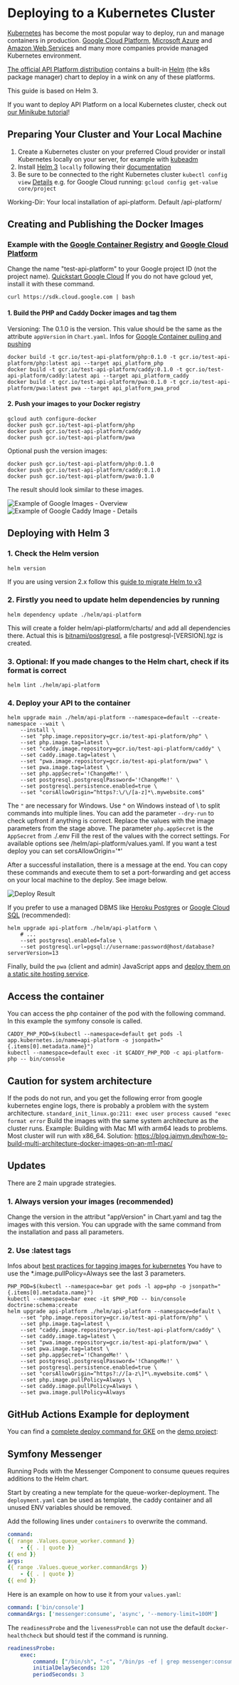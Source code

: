 # Deploying to a Kubernetes Cluster

[Kubernetes](https://kubernetes.io/) has become the most popular way to deploy, run and manage containers in production.
[Google Cloud Platform](https://cloud.google.com/kubernetes-engine/), [Microsoft Azure](https://azure.microsoft.com/en-us/services/container-service/kubernetes/)
and [Amazon Web Services](https://aws.amazon.com/eks/) and many more companies provide managed Kubernetes environment.

[The official API Platform distribution](../distribution/index.md) contains a built-in [Helm](https://helm.sh/) (the k8s
package manager) chart to deploy in a wink on any of these platforms.

This guide is based on Helm 3.

If you want to deploy API Platform on a local Kubernetes cluster, check out [our Minikube tutorial](minikube.md)!

## Preparing Your Cluster and Your Local Machine

1. Create a Kubernetes cluster on your preferred Cloud provider or install Kubernetes locally on your server, for example with [kubeadm](https://kubernetes.io/docs/setup/production-environment/tools/kubeadm/install-kubeadm/)
2. Install [Helm 3](https://helm.sh/) `locally` following their [documentation](https://helm.sh/docs/intro/install/)
3. Be sure to be connected to the right Kubernetes cluster
   `kubectl config view` [Details](https://kubernetes.io/docs/concepts/configuration/organize-cluster-access-kubeconfig/)
   e.g. for Google Cloud running: `gcloud config get-value core/project`

Working-Dir: Your local installation of api-platform. Default /api-platform/

## Creating and Publishing the Docker Images

### Example with the [Google Container Registry](https://cloud.google.com/container-registry/) and [Google Cloud Platform](https://cloud.google.com/kubernetes-engine/)

Change the name "test-api-platform" to your Google project ID (not the project name).
[Quickstart Google Cloud](https://cloud.google.com/sdk/docs/quickstart?hl=de)
If you do not have gcloud yet, install it with these command.

```console
curl https://sdk.cloud.google.com | bash
```

#### 1. Build the PHP and Caddy Docker images and tag them

Versioning: The 0.1.0 is the version. This value should be the same as the attribute `appVersion` in `Chart.yaml`.
Infos for [Google Container pulling and pushing](https://cloud.google.com/container-registry/docs/pushing-and-pulling)

```console
docker build -t gcr.io/test-api-platform/php:0.1.0 -t gcr.io/test-api-platform/php:latest api --target api_platform_php
docker build -t gcr.io/test-api-platform/caddy:0.1.0 -t gcr.io/test-api-platform/caddy:latest api --target api_platform_caddy
docker build -t gcr.io/test-api-platform/pwa:0.1.0 -t gcr.io/test-api-platform/pwa:latest pwa --target api_platform_pwa_prod
```

#### 2. Push your images to your Docker registry

```console
gcloud auth configure-docker
docker push gcr.io/test-api-platform/php
docker push gcr.io/test-api-platform/caddy
docker push gcr.io/test-api-platform/pwa
```

Optional push the version images:

```console
docker push gcr.io/test-api-platform/php:0.1.0 
docker push gcr.io/test-api-platform/caddy:0.1.0 
docker push gcr.io/test-api-platform/pwa:0.1.0 
```

The result should look similar to these images.

![Example of Google Images - Overview](images/google-image-overview.png)
![Example of Google Caddy Image - Details](images/google-image-caddy-details.png)

## Deploying with Helm 3

### 1. Check the Helm version

```console
helm version
```

If you are using version 2.x follow this [guide to migrate Helm to v3](https://helm.sh/docs/topics/v2_v3_migration/#helm)

### 2. Firstly you need to update helm dependencies by running

```console
helm dependency update ./helm/api-platform
```

This will create a folder helm/api-platform/charts/ and add all dependencies there.
Actual this is [bitnami/postgresql](https://bitnami.com/stack/postgresql/helm), a file postgresql-[VERSION].tgz is created.

### 3. Optional: If you made changes to the Helm chart, check if its format is correct

```console
helm lint ./helm/api-platform
```

### 4. Deploy your API to the container

```console
helm upgrade main ./helm/api-platform --namespace=default --create-namespace --wait \
    --install \
    --set "php.image.repository=gcr.io/test-api-platform/php" \
    --set php.image.tag=latest \
    --set "caddy.image.repository=gcr.io/test-api-platform/caddy" \
    --set caddy.image.tag=latest \
    --set "pwa.image.repository=gcr.io/test-api-platform/pwa" \
    --set pwa.image.tag=latest \
    --set php.appSecret='!ChangeMe!' \
    --set postgresql.postgresqlPassword='!ChangeMe!' \
    --set postgresql.persistence.enabled=true \
    --set "corsAllowOrigin=^https?:\/\/[a-z]*\.mywebsite.com$"
```

The `"` are necessary for Windows. Use ^ on Windows instead of \ to split commands into multiple lines.
You can add the parameter `--dry-run` to check upfront if anything is correct.
Replace the values with the image parameters from the stage above.
The parameter `php.appSecret` is the `AppSecret` from ./.env
Fill the rest of the values with the correct settings.
For available options see /helm/api-platform/values.yaml.
If you want a test deploy you can set corsAllowOrigin='*'

After a successful installation, there is a message at the end.
You can copy these commands and execute them to set a port-forwarding and
get access on your local machine to the deploy. See image below.

![Deploy Result](images/deploy-result.png)

If you prefer to use a managed DBMS like [Heroku Postgres](https://www.heroku.com/postgres) or
[Google Cloud SQL](https://cloud.google.com/sql/docs/postgres/) (recommended):

```console
helm upgrade api-platform ./helm/api-platform \
    # ...
    --set postgresql.enabled=false \
    --set postgresql.url=pgsql://username:password@host/database?serverVersion=13
```

Finally, build the `pwa` (client and admin) JavaScript apps and [deploy them on a static
site hosting service](https://create-react-app.dev/docs/deployment/).

## Access the container

You can access the php container of the pod with the following command.
In this example the symfony console is called.

```console
CADDY_PHP_POD=$(kubectl --namespace=default get pods -l app.kubernetes.io/name=api-platform -o jsonpath="{.items[0].metadata.name}")
kubectl --namespace=default exec -it $CADDY_PHP_POD -c api-platform-php -- bin/console
```

## Caution for system architecture

If the pods do not run, and you get the following error from google kubernetes engine logs,
there is probably a problem with the system architecture.
`standard_init_linux.go:211: exec user process caused "exec format error`
Build the images with the same system architecture as the cluster runs.
Example: Building with Mac M1 with arm64 leads to problems. Most cluster will run with x86_64.
Solution: <https://blog.jaimyn.dev/how-to-build-multi-architecture-docker-images-on-an-m1-mac/>

## Updates

There are 2 main upgrade strategies.

### 1. Always version your images (recommended)

Change the version in the attribut "appVersion" in Chart.yaml and tag the images with this version.
You can upgrade with the same command from the installation and pass all parameters.

### 2. Use :latest tags

Infos about [best practices for tagging images for kubernetes](https://kubernetes.io/docs/concepts/containers/images/)
You have to use the *.image.pullPolicy=Always see the last 3 parameters.

```console
PHP_POD=$(kubectl --namespace=bar get pods -l app=php -o jsonpath="{.items[0].metadata.name}")
kubectl --namespace=bar exec -it $PHP_POD -- bin/console doctrine:schema:create
helm upgrade api-platform ./helm/api-platform --namespace=default \
    --set "php.image.repository=gcr.io/test-api-platform/php" \
    --set php.image.tag=latest \
    --set "caddy.image.repository=gcr.io/test-api-platform/caddy" \
    --set caddy.image.tag=latest \
    --set "pwa.image.repository=gcr.io/test-api-platform/pwa" \
    --set pwa.image.tag=latest \
    --set php.appSecret='!ChangeMe!' \
    --set postgresql.postgresqlPassword='!ChangeMe!' \
    --set postgresql.persistence.enabled=true \
    --set "corsAllowOrigin=^https?://[a-z\]*\.mywebsite.com$" \
    --set php.image.pullPolicy=Always \
    --set caddy.image.pullPolicy=Always \
    --set pwa.image.pullPolicy=Always
```

## GitHub Actions Example for deployment

You can find a [complete deploy command for GKE](https://github.com/api-platform/demo/blob/main/.github/workflows/cd.yml) on the [demo project](https://github.com/api-platform/demo/):

## Symfony Messenger

Running Pods with the Messenger Component to consume queues requires additions to the Helm chart.

Start by creating a new template for the queue-worker-deployment. The `deployment.yaml` can be used as template, the caddy container and all unused ENV variables should be removed.

Add the following lines under `containers` to overwrite the command.

```yaml
command:
{{ range .Values.queue_worker.command }}
    - {{ . | quote }}
{{ end }}
args:
{{ range .Values.queue_worker.commandArgs }}
    - {{ . | quote }}
{{ end }}
```

Here is an example on how to use it from your `values.yaml`:

```yaml
command: ['bin/console']
commandArgs: ['messenger:consume', 'async', '--memory-limit=100M']
```

The `readinessProbe` and the `livenessProble` can not use the default `docker-healthcheck` but should test if the command is running.

```yaml
readinessProbe:
    exec:
        command: ["/bin/sh", "-c", "/bin/ps -ef | grep messenger:consume | grep -v grep"]
        initialDelaySeconds: 120
        periodSeconds: 3
```
